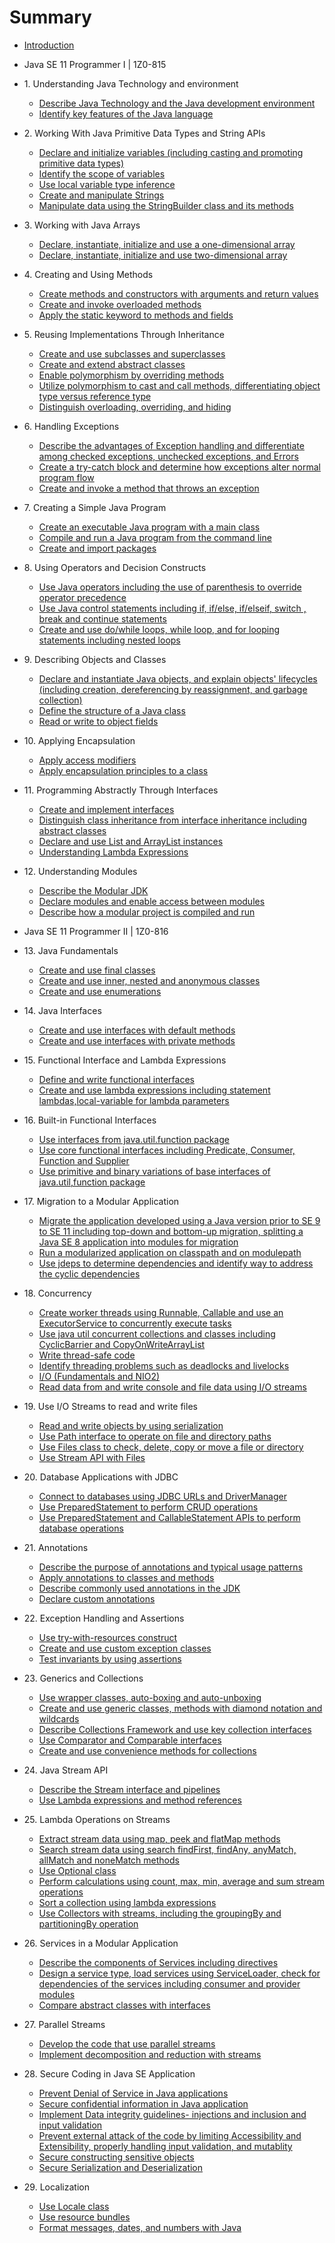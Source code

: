 # Summary

* [Introduction](README.md)


* Java SE 11 Programmer I | 1Z0-815
 * 1\. Understanding Java Technology and environment
   * [Describe Java Technology and the Java development environment](en/1_understanding_java_technology_and_environment/describe_java_technology_and_the_java_development_environment.md)
   * [Identify key features of the Java language](en/1_understanding_java_technology_and_environment/identify_key_features_of_the_java_language.md)
 * 2\. Working With Java Primitive Data Types and String APIs
   * [Declare and initialize variables (including casting and promoting primitive data types)](en/2_working_with_java_primitive_data_types_and_string_apis/declare_and_initialize_variables_-including_casting_and_promoting_primitive_data_types-.md)
   * [Identify the scope of variables](en/2_working_with_java_primitive_data_types_and_string_apis/identify_the_scope_of_variables.md)
   * [Use local variable type inference](en/2_working_with_java_primitive_data_types_and_string_apis/use_local_variable_type_inference.md)
   * [Create and manipulate Strings](en/2_working_with_java_primitive_data_types_and_string_apis/create_and_manipulate_strings.md)
   * [Manipulate data using the StringBuilder class and its methods](en/2_working_with_java_primitive_data_types_and_string_apis/manipulate_data_using_the_stringbuilder_class_and_its_methods.md)
 * 3\. Working with Java Arrays
   * [Declare, instantiate, initialize and use a one-dimensional array](en/3_working_with_java_arrays/declare,_instantiate,_initialize_and_use_a_one-dimensional_array.md)
   * [Declare, instantiate, initialize and use two-dimensional array](en/3_working_with_java_arrays/declare,_instantiate,_initialize_and_use_two-dimensional_array.md)
 * 4\. Creating and Using Methods
   * [Create methods and constructors with arguments and return values](en/4_creating_and_using_methods/create_methods_and_constructors_with_arguments_and_return_values.md)
   * [Create and invoke overloaded methods](en/4_creating_and_using_methods/create_and_invoke_overloaded_methods.md)
   * [Apply the static keyword to methods and fields](en/4_creating_and_using_methods/apply_the_static_keyword_to_methods_and_fields.md)
 * 5\. Reusing Implementations Through Inheritance
   * [Create and use subclasses and superclasses](en/5_reusing_implementations_through_inheritance/create_and_use_subclasses_and_superclasses.md)
   * [Create and extend abstract classes](en/5_reusing_implementations_through_inheritance/create_and_extend_abstract_classes.md)
   * [Enable polymorphism by overriding methods](en/5_reusing_implementations_through_inheritance/enable_polymorphism_by_overriding_methods.md)
   * [Utilize polymorphism to cast and call methods, differentiating object type versus reference type](en/5_reusing_implementations_through_inheritance/utilize_polymorphism_to_cast_and_call_methods,_differentiating_object_type_versus_reference_type.md)
   * [Distinguish overloading, overriding, and hiding](en/5_reusing_implementations_through_inheritance/distinguish_overloading,_overriding,_and_hiding.md)
 * 6\. Handling Exceptions
   * [Describe the advantages of Exception handling and differentiate among checked exceptions, unchecked exceptions, and Errors](en/6_handling_exceptions/describe_the_advantages_of_exception_handling_and_differentiate_among_checked_exceptions,_unchecked_exceptions,_and_errors.md)
   * [Create a try-catch block and determine how exceptions alter normal program flow](en/6_handling_exceptions/create_a_try-catch_block_and_determine_how_exceptions_alter_normal_program_flow.md)
   * [Create and invoke a method that throws an exception](en/6_handling_exceptions/create_and_invoke_a_method_that_throws_an_exception.md)
 * 7\. Creating a Simple Java Program
   * [Create an executable Java program with a main class](en/7_creating_a_simple_java_program/create_an_executable_java_program_with_a_main_class.md)
   * [Compile and run a Java program from the command line](en/7_creating_a_simple_java_program/compile_and_run_a_java_program_from_the_command_line.md)
   * [Create and import packages](en/7_creating_a_simple_java_program/create_and_import_packages.md)
 * 8\. Using Operators and Decision Constructs
   * [Use Java operators including the use of parenthesis to override operator precedence](en/8_using_operators_and_decision_constructs/use_java_operators_including_the_use_of_parenthesis_to_override_operator_precedence.md)
   * [Use Java control statements including if, if/else, if/elseif, switch , break and continue statements](en/8_using_operators_and_decision_constructs/use_java_control_statements_including_if,_if_else,_if_elseif,_switch_,_break_and_continue_statements.md)
   * [Create and use do/while loops, while loop, and for looping statements including nested loops](en/8_using_operators_and_decision_constructs/create_and_use_do_while_loops,_while_loop,_and_for_looping_statements_including_nested_loops.md)
 * 9\. Describing Objects and Classes
   * [Declare and instantiate Java objects, and explain objects' lifecycles (including creation, dereferencing by reassignment, and garbage collection)](en/9_describing_objects_and_classes/declare_and_instantiate_java_objects,_and_explain_objects'_lifecycles_-including_creation,_dereferencing_by_reassignment,_and_garbage_collection-.md)
   * [Define the structure of a Java class](en/9_describing_objects_and_classes/define_the_structure_of_a_java_class.md)
   * [Read or write to object fields](en/9_describing_objects_and_classes/read_or_write_to_object_fields.md)
 * 10\. Applying Encapsulation
   * [Apply access modifiers](en/10_applying_encapsulation/apply_access_modifiers.md)
   * [Apply encapsulation principles to a class](en/10_applying_encapsulation/apply_encapsulation_principles_to_a_class.md)
 * 11\. Programming Abstractly Through Interfaces
   * [Create and implement interfaces](en/11_programming_abstractly_through_interfaces/create_and_implement_interfaces.md)
   * [Distinguish class inheritance from interface inheritance including abstract classes](en/11_programming_abstractly_through_interfaces/distinguish_class_inheritance_from_interface_inheritance_including_abstract_classes.md)
   * [Declare and use List and ArrayList instances](en/11_programming_abstractly_through_interfaces/declare_and_use_list_and_arraylist_instances.md)
   * [Understanding Lambda Expressions](en/11_programming_abstractly_through_interfaces/understanding_lambda_expressions.md)
 * 12\. Understanding Modules
   * [Describe the Modular JDK](en/12_understanding_modules/describe_the_modular_jdk.md)
   * [Declare modules and enable access between modules](en/12_understanding_modules/declare_modules_and_enable_access_between_modules.md)
   * [Describe how a modular project is compiled and run](en/12_understanding_modules/describe_how_a_modular_project_is_compiled_and_run.md)

* Java SE 11 Programmer II | 1Z0-816
 * 13\. Java Fundamentals
   * [Create and use final classes](en/13_java_fundamentals/create_and_use_final_classes.md)
   * [Create and use inner, nested and anonymous classes](en/13_java_fundamentals/create_and_use_inner,_nested_and_anonymous_classes.md)
   * [Create and use enumerations](en/13_java_fundamentals/create_and_use_enumerations.md)
 * 14\. Java Interfaces
   * [Create and use interfaces with default methods](en/14_java_interfaces/create_and_use_interfaces_with_default_methods.md)
   * [Create and use interfaces with private methods](en/14_java_interfaces/create_and_use_interfaces_with_private_methods.md)
 * 15\. Functional Interface and Lambda Expressions
   * [Define and write functional interfaces](en/15_functional_interface_and_lambda_expressions/define_and_write_functional_interfaces.md)
   * [Create and use lambda expressions including statement lambdas,local-variable for lambda parameters](en/15_functional_interface_and_lambda_expressions/create_and_use_lambda_expressions_including_statement_lambdas,local-variable_for_lambda_parameters.md)
 * 16\. Built-in Functional Interfaces
   * [Use interfaces from java.util.function package](en/16_built-in_functional_interfaces/use_interfaces_from_java.util.function_package.md)
   * [Use core functional interfaces including Predicate, Consumer, Function and Supplier](en/16_built-in_functional_interfaces/use_core_functional_interfaces_including_predicate,_consumer,_function_and_supplier.md)
   * [Use primitive and binary variations of base interfaces of java.util,function package](en/16_built-in_functional_interfaces/use_primitive_and_binary_variations_of_base_interfaces_of_java.util,function_package.md)
 * 17\. Migration to a Modular Application
   * [Migrate the application developed using a Java version prior to SE 9 to SE 11 including top-down and bottom-up migration, splitting a Java SE 8 application into modules for migration](en/17_migration_to_a_modular_application/migrate_the_application_developed_using_a_java_version_prior_to_se_9_to_se_11_including_top-down_and_bottom-up_migration,_splitting_a_java_se_8_application_into_modules_for_migration.md)
   * [Run a modularized application on classpath and on modulepath](en/17_migration_to_a_modular_application/run_a_modularized_application_on_classpath_and_on_modulepath.md)
   * [Use jdeps to determine dependencies and identify way to address the cyclic dependencies](en/17_migration_to_a_modular_application/use_jdeps_to_determine_dependencies_and_identify_way_to_address_the_cyclic_dependencies.md)
 * 18\. Concurrency
   * [Create worker threads using Runnable, Callable and use an ExecutorService to concurrently execute tasks](en/18_concurrency/create_worker_threads_using_runnable,_callable_and_use_an_executorservice_to_concurrently_execute_tasks.md)
   * [Use java util concurrent collections and classes including CyclicBarrier and CopyOnWriteArrayList](en/18_concurrency/use_java_util_concurrent_collections_and_classes_including_cyclicbarrier_and_copyonwritearraylist.md)
   * [Write thread-safe code](en/18_concurrency/write_thread-safe_code.md)
   * [Identify threading problems such as deadlocks and livelocks](en/18_concurrency/identify_threading_problems_such_as_deadlocks_and_livelocks.md)
   * [I/O (Fundamentals and NIO2)](en/18_concurrency/i_o_-fundamentals_and_nio2-.md)
   * [Read data from and write console and file data using I/O streams](en/18_concurrency/read_data_from_and_write_console_and_file_data_using_i_o_streams.md)
 * 19\. Use I/O Streams to read and write files
   * [Read and write objects by using serialization](en/19_use_i_o_streams_to_read_and_write_files/read_and_write_objects_by_using_serialization.md)
   * [Use Path interface to operate on file and directory paths](en/19_use_i_o_streams_to_read_and_write_files/use_path_interface_to_operate_on_file_and_directory_paths.md)
   * [Use Files class to check, delete, copy or move a file or directory](en/19_use_i_o_streams_to_read_and_write_files/use_files_class_to_check,_delete,_copy_or_move_a_file_or_directory.md)
   * [Use Stream API with Files](en/19_use_i_o_streams_to_read_and_write_files/use_stream_api_with_files.md)
 * 20\. Database Applications with JDBC
   * [Connect to databases using JDBC URLs and DriverManager](en/20_database_applications_with_jdbc/connect_to_databases_using_jdbc_urls_and_drivermanager.md)
   * [Use PreparedStatement to perform CRUD operations](en/20_database_applications_with_jdbc/use_preparedstatement_to_perform_crud_operations.md)
   * [Use PreparedStatement and CallableStatement APIs to perform database operations](en/20_database_applications_with_jdbc/use_preparedstatement_and_callablestatement_apis_to_perform_database_operations.md)
 * 21\. Annotations
   * [Describe the purpose of annotations and typical usage patterns](en/21_annotations/describe_the_purpose_of_annotations_and_typical_usage_patterns.md)
   * [Apply annotations to classes and methods](en/21_annotations/apply_annotations_to_classes_and_methods.md)
   * [Describe commonly used annotations in the JDK](en/21_annotations/describe_commonly_used_annotations_in_the_jdk.md)
   * [Declare custom annotations](en/21_annotations/declare_custom_annotations.md)
 * 22\. Exception Handling and Assertions
   * [Use try-with-resources construct](en/22_exception_handling_and_assertions/use_try-with-resources_construct.md)
   * [Create and use custom exception classes](en/22_exception_handling_and_assertions/create_and_use_custom_exception_classes.md)
   * [Test invariants by using assertions](en/22_exception_handling_and_assertions/test_invariants_by_using_assertions.md)
 * 23\. Generics and Collections
   * [Use wrapper classes, auto-boxing and auto-unboxing](en/23_generics_and_collections/use_wrapper_classes,_auto-boxing_and_auto-unboxing.md)
   * [Create and use generic classes, methods with diamond notation and wildcards](en/23_generics_and_collections/create_and_use_generic_classes,_methods_with_diamond_notation_and_wildcards.md)
   * [Describe Collections Framework and use key collection interfaces](en/23_generics_and_collections/describe_collections_framework_and_use_key_collection_interfaces.md)
   * [Use Comparator and Comparable interfaces](en/23_generics_and_collections/use_comparator_and_comparable_interfaces.md)
   * [Create and use convenience methods for collections](en/23_generics_and_collections/create_and_use_convenience_methods_for_collections.md)
 * 24\. Java Stream API
   * [Describe the Stream interface and pipelines](en/24_java_stream_api/describe_the_stream_interface_and_pipelines.md)
   * [Use Lambda expressions and method references](en/24_java_stream_api/use_lambda_expressions_and_method_references.md)
 * 25\. Lambda Operations on Streams
   * [Extract stream data using map, peek and flatMap methods](en/25_lambda_operations_on_streams/extract_stream_data_using_map,_peek_and_flatmap_methods.md)
   * [Search stream data using search findFirst, findAny, anyMatch, allMatch and noneMatch methods](en/25_lambda_operations_on_streams/search_stream_data_using_search_findfirst,_findany,_anymatch,_allmatch_and_nonematch_methods.md)
   * [Use Optional class](en/25_lambda_operations_on_streams/use_optional_class.md)
   * [Perform calculations using count, max, min, average and sum stream operations](en/25_lambda_operations_on_streams/perform_calculations_using_count,_max,_min,_average_and_sum_stream_operations.md)
   * [Sort a collection using lambda expressions](en/25_lambda_operations_on_streams/sort_a_collection_using_lambda_expressions.md)
   * [Use Collectors with streams, including the groupingBy and partitioningBy operation](en/25_lambda_operations_on_streams/use_collectors_with_streams,_including_the_groupingby_and_partitioningby_operation.md)
 * 26\. Services in a Modular Application
   * [Describe the components of Services including directives](en/26_services_in_a_modular_application/describe_the_components_of_services_including_directives.md)
   * [Design a service type, load services using ServiceLoader, check for dependencies of the services including consumer and provider modules](en/26_services_in_a_modular_application/design_a_service_type,_load_services_using_serviceloader,_check_for_dependencies_of_the_services_including_consumer_and_provider_modules.md)
   * [Compare abstract classes with interfaces](en/26_services_in_a_modular_application/compare_abstract_classes_with_interfaces.md)
 * 27\. Parallel Streams
   * [Develop the code that use parallel streams](en/27_parallel_streams/develop_the_code_that_use_parallel_streams.md)
   * [Implement decomposition and reduction with streams](en/27_parallel_streams/implement_decomposition_and_reduction_with_streams.md)
 * 28\. Secure Coding in Java SE Application
   * [Prevent Denial of Service in Java applications](en/28_secure_coding_in_java_se_application/prevent_denial_of_service_in_java_applications.md)
   * [Secure confidential information in Java application](en/28_secure_coding_in_java_se_application/secure_confidential_information_in_java_application.md)
   * [Implement Data integrity guidelines- injections and inclusion and input validation](en/28_secure_coding_in_java_se_application/implement_data_integrity_guidelines-_injections_and_inclusion_and_input_validation.md)
   * [Prevent external attack of the code by limiting Accessibility and Extensibility, properly handling input validation, and mutablity](en/28_secure_coding_in_java_se_application/prevent_external_attack_of_the_code_by_limiting_accessibility_and_extensibility,_properly_handling_input_validation,_and_mutablity.md)
   * [Secure constructing sensitive objects](en/28_secure_coding_in_java_se_application/secure_constructing_sensitive_objects.md)
   * [Secure Serialization and Deserialization](en/28_secure_coding_in_java_se_application/secure_serialization_and_deserialization.md)
 * 29\. Localization
   * [Use Locale class](en/29_localization/use_locale_class.md)
   * [Use resource bundles](en/29_localization/use_resource_bundles.md)
   * [Format messages, dates, and numbers with Java](en/29_localization/format_messages,_dates,_and_numbers_with_java.md)
